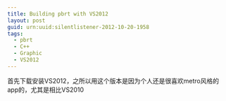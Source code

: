 ```yaml
---
title: Building pbrt with VS2012
layout: post
guid: urn:uuid:silentlistener-2012-10-20-1958
tags:
  - pbrt
  - C++
  - Graphic
  - VS2012
---
```



首先下载安装VS2012，之所以用这个版本是因为个人还是很喜欢metro风格的app的，尤其是相比VS2010